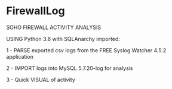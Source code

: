 # FirewallLog
SOHO FIREWALL ACTIVITY ANALYSIS

USING Python 3.8 with SQLAnarchy imported:

1 - PARSE exported csv logs from the FREE Syslog Watcher 4.5.2 application

2 - IMPORT logs into MySQL 5.7.20-log for analysis

3 - Quick VISUAL of activity

